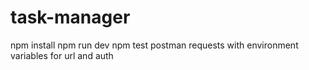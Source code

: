 # task-manager
npm install
npm run dev
npm test
postman requests with environment variables for url and auth
